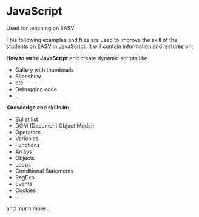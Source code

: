 # JavaScript #
Used for teaching on EASV

This following examples and files are used to improve the skill of the students on EASV in JavaScript.
It will contain information and lectures on;

**How to write JavaScript** and create dynamic scripts like 
* Gallery with thumbnails
* Slideshow
* etc.
* Debugging code
* ...


**Knowledge and skills in:**
* Bullet list
* DOM (Document Object Model)
* Operators
* Variables
* Functions
* Arrays
* Objects
* Loops
* Conditional Statements
* RegExp
* Events
* Cookies
* ...

and much more ..